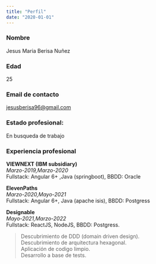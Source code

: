 ```yaml
---
title: "Perfil"
date: "2020-01-01"
---
```


### Nombre

Jesus Maria Berisa Nuñez

### Edad

25

### Email de contacto

jesusberisa96@gmail.com

### Estado profesional:

En busqueda de trabajo

### Experiencia profesional

**VIEWNEXT (IBM subsidiary)**\
_Marzo-2019,Marzo-2020_\
Fullstack: Angular 6+ ,Java (springboot), BBDD: Oracle

**ElevenPaths**\
_Marzo-2020,Mayo-2021_\
Fullstack: Angular 6+, Java (apache isis), BBDD: Postgress

**Designable**\
_Mayo-2021,Marzo-2022_\
Fullstack: ReactJS, NodeJS, BBDD: Postgress.

> Descubrimiento de DDD (domain driven design).\
> Descubrimiento de arquitectura hexagonal.\
> Aplicación de codigo limpio.\
> Desarrollo a base de tests.
